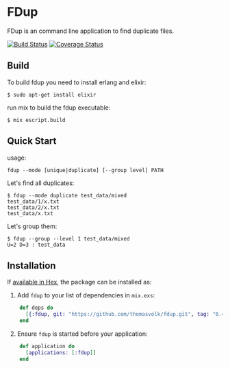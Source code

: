 # FDup

FDup is an command line application to find duplicate files.

[![Build Status](https://travis-ci.org/thomasvolk/fdup.svg?branch=master)](https://travis-ci.org/thomasvolk/fdup)
[![Coverage Status](https://coveralls.io/repos/github/thomasvolk/fdup/badge.svg?branch=master)](https://coveralls.io/github/thomasvolk/fdup?branch=master)

## Build

To build fdup you need to install erlang and elixir:

    $ sudo apt-get install elixir

run mix to build the fdup executable:

    $ mix escript.build

## Quick Start

usage:

    fdup --mode [unique|duplicate] [--group level] PATH

Let's find all duplicates:

    $ fdup --mode duplicate test_data/mixed
    test_data/1/x.txt
    test_data/2/x.txt
    test_data/x.txt

Let's group them:

    $ fdup --group --level 1 test_data/mixed
    U=2 D=3 : test_data

## Installation

If [available in Hex](https://hex.pm/docs/publish), the package can be installed as:

  1. Add `fdup` to your list of dependencies in `mix.exs`:

```elixir
    def deps do
      [{:fdup, git: "https://github.com/thomasvolk/fdup.git", tag: "0.4"}]
    end
```

  2. Ensure `fdup` is started before your application:

```elixir
    def application do
      [applications: [:fdup]]
    end
```
